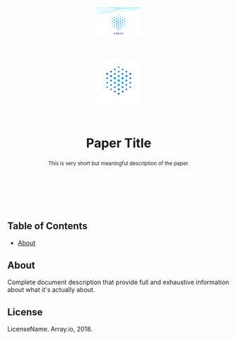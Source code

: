 <p align="center">
<img width="100" src="https://github.com/olegglazunov/community/blob/master/sources/paper/v1/header3.png?raw=true" />
<p>
  
<p>&nbsp;</p>
  
<p align="center">
<img width="100" src="https://github.com/arrayio/community/blob/master/sources/paper/v1/logo.png?raw=true" />
<p>

<p>&nbsp;</p>

<h1 align="center">
Paper Title
</h1>
<p  align="center">
  <small>
  This is very short but meaningful description of the paper.
  </small>
</p>

<p>&nbsp;</p>
<p>&nbsp;</p>
<p>&nbsp;</p>

## Table of Contents

* [About](#about)

## About

Complete document description that provide full and exhaustive information about what it's actually about.

## License

LicenseName. Array.io, 2018.
